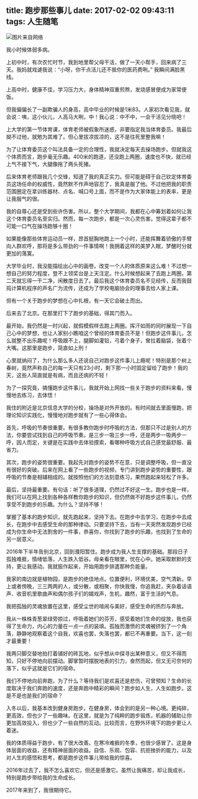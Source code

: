 title: 跑步那些事儿
date: 2017-02-02 09:43:11
tags: 人生随笔
---

![图片来自网络](http://upload-images.jianshu.io/upload_images/57855-9d7c83cf85bb278b.jpeg?imageMogr2/auto-orient/strip%7CimageView2/2/w/1240)

我小时候体弱多病。

上初中时，有次农忙时节，我到地里帮父母干活，做了一天小帮手，回来病了三天。我妈就戏谑我说：“小呀，你干点活儿还不抵你的医药费咧。” 我瞬间满脸黑线。

上高中时，健康不佳，学习压力大，身体精神双重煎熬，发烧感冒便成为家常便饭。

但我偏偏长了一副欺骗人的身高，高中毕业的时候是1米83。人家初次看见我，就会说：咦，这小伙儿，人高马大咧，中！我心说：中不中，一会干活见分晓吧！

上大学的第一节体育课，体育老师被假象所迷惑，非要指定我当体育委员。我最后拗不过他，就勉为其难了。但心里拔凉拔凉的，这不是往死里整我嘛！

为了让体育委员这个叫法具备一定的合理性，我就决定每天去操场跑步。但就我这个体质而言，跑步毫无乐趣。400米的跑道，还没跑上两圈，速度也不快，就已经上气不接下气，大腿像拖了两头死猪。

后来体育老师跟我几个交锋，知道了我的真正实力。但可能是碍于自己钦定体育委员这场任命的权威性，竟然默不作声地容忍了，我真是服了他。不过他把我的职责范围圈定在拿训练器材、点名、喊口号上面，而不是作为大家体能上的表率，更是让我服气的很。

我的自尊心还是受到些许伤害。所以，整个大学期间，我都在心中筹划着如何让我这个体育委员名至实归。然而，每一次跑步，都是一次心灵伤害。觉得这辈子都不可能一口气在操场跑够十圈！

如果能像那些体育运动员一样，昂首挺胸地跑上一个小时，还能挥舞着骄傲的手臂向人群欢呼，那将是多么带劲的一件事情啊！我拥着这样的美梦入眠，梦醒时分就更加的落寞。

大学毕业时，我没能描绘出心中的画卷。改变一个人的体质原来这么难！不过想一想自己的努力程度，登不上领奖台是上天注定。什么时候想起来了去跑上两圈，第二天就忘得一干二净，闲散度日去了。最后我这个体育委员名不见经传，反而我鼓捣计算机程序的声名广为流传，还成为了学校电脑协会的理事去给人家上课。

但有一个关于跑步的梦想在心中扎根，有一天它会破土而出。

后来去了北京。在那里打下了跑步的基础，得其门而入。

最开始，我仍然是一时兴起，就假模假样去跑上两圈。挥汗如雨的同时展现一下自己心中的梦想，也让人家别小瞧咱这个曾经的体育委员不是！但跑步这件事儿，怎么就整不出乐趣呢！呼吸跟不上，腿脚如灌铅，弓着个身子，耷拉着脑袋，张着个大嘴。这那里是跑步，简直如上刑！

心里就纳闷了，为什么那么多人还说自己对跑步这件事儿上瘾呢！特别是那个树上春树，竟然声称自己的每一天只有23小时，剩下那一小时固定留给了跑步！我的天，这些人简直就是有病，而且还病的不轻！

为了一探究竟，搞懂跑步这件事儿，我就开始上网找一些关于跑步的资料来看。慢慢地去练习，去体悟！

我住的附近是北京信息大学的分校，操场是对外开放的。有时间就去里面慢跑，把理论知识实践化，慢慢地对跑步就有了一些心得体会。

首先，呼吸的节奏很重要。有很多教你跑步时呼吸的方法，但那只不过是别人的方法，你要尝试找到自己的呼吸节奏。是三步一吸三步一呼，还是两步一吸两步一呼，因人而定，关键是在实践中去体验摸索，看哪种呼吸方式自己感觉最舒服、最省力。

其次，跑步的姿势很重要。我起先对跑步的姿势不在意，只是调整呼吸，但一直没有很好的突破。后来在网上看了一些跑步的视频，专门讲到跑步姿势的重要性，跟呼吸的节奏是相辅相成的。就按照他们的方法刻意练习，果然跑起来轻松了许多。

最后，坚持最重要。有句话：听了很多道理，仍然过不好这一生。跑步也是一样，我们可以在网上找到各种各样教你跑步的知识，但仍然做不好跑步这件事儿，仍然享受不到跑步的乐趣。为什么？坚持不够！

掌握了基本的跑步知识，就先跑起来，坚持下去。在跑步中去学习，在跑步中去成长，在跑步中去感受生命的那种律动。只要坚持下去，当有一天突然发现跑步已经成为你生命中无法割舍的一件事，恭喜你，你找到了跑步的乐趣，也找到了生命的另一层意义。

2016年下半年告别北京，回到濮阳暂住。跑步成为我人生支撑的基础。那段日子孤独难捱，情绪低落，人生跌入低谷。母亲看在眼里，忧在心中。她采取默默的支持，更让我感动。我就振作起来，开始用跑步排遣那种负能量。

我家的南边就是植物园，是跑步的绝佳地点。位置便利，环境优美，空气清新。早上或者傍晚，三三两两的人，或分散，或相聚，你快我慢，你追我赶，夹杂着话语声、收音机里歌曲声和偶尔孩子们的嬉戏声，生机，趣然，富于生活的气息。

我把孤独的灵魂放置在这里，感受尘世的喧闹与美好，感受生命的热烈与奔放。

我从一株株青葱翠绿旁掠过，呼吸着她们的芬芳，感受着她们生命的绽放，我也获得了生命力，内心的力量在一点一点的装填。孤独而激愤的灵魂被挤到了一个角落，静静地观察着这个自我，欢喜也罢，失落也罢，都已不再重要。当下，这一刻才最重要！

我两只脚交替地拍打着铺好的砖瓦地，似乎想从中探寻出某种意义，但又不得而知，只好不停地向前摆动。脚掌暂时摆脱地表的引力，奋然而起，但又无可奈何的落下，似乎这就是它们的宿命。

我们不停地向前奔跑，为了什么？等待我们是欢喜还是悲伤，可曾预知？生命的长度取决于我们奔跑的速度，还是奔跑中精彩的瞬间？跑步如人生，人生如跑步。这是不是也是我们的宿命？

入冬以后，我基本改到健身房跑步。在健身房，体会到的是另一种心境。更纯碎，更高效，但也少了一些趣味。在这里，就是为了纯粹的跑步锻炼，机器的辅助让你更加高效投入，但也少了一些自然的互动。比较而言，在野外环境下的跑步更让人着迷。

我的体质得益于跑步，有了很大改善。在寒冷难捱的冬季，也很少感冒了。这是身体层面的收益，还有精神层面的收益。自信、乐观、包容、抗拒挫折的能力，以及对人生的感悟和思考，都是跑步这件事儿带给我的惊喜。

2016年过去了，我不怎么喜欢它。但还是感激它。虽然让我痛苦，却让我成长，特别是跑步带给我的生命成长。

2017年来到了，我很期待它。
